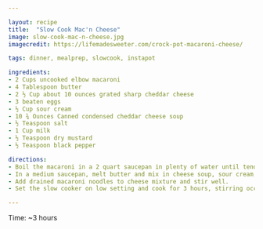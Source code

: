 ```yaml
---

layout: recipe
title:  "Slow Cook Mac'n Cheese"
image: slow-cook-mac-n-cheese.jpg
imagecredit: https://lifemadesweeter.com/crock-pot-macaroni-cheese/

tags: dinner, mealprep, slowcook, instapot

ingredients:
- 2 Cups uncooked elbow macaroni
- 4 Tablespoon butter
- 2 ½ Cup about 10 ounces grated sharp cheddar cheese
- 3 beaten eggs
- ½ Cup sour cream
- 10 ¾ Ounces Canned condensed cheddar cheese soup
- ½ Teaspoon salt
- 1 Cup milk
- ½ Teaspoon dry mustard
- ½ Teaspoon black pepper

directions:
- Boil the macaroni in a 2 quart saucepan in plenty of water until tender, about 7 minutes. Drain
- In a medium saucepan, melt butter and mix in cheese soup, sour cream, salt, milk, mustard, pepper, eggs and cheddar cheese.
- Add drained macaroni noodles to cheese mixture and stir well.
- Set the slow cooker on low setting and cook for 3 hours, stirring occasionally.

---
```


Time: ~3 hours
